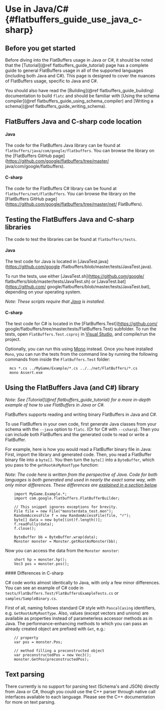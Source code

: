 Use in Java/C#    {#flatbuffers_guide_use_java_c-sharp}
==============

## Before you get started

Before diving into the FlatBuffers usage in Java or C#, it should be noted that
the [Tutorial](@ref flatbuffers_guide_tutorial) page has a complete guide to
general FlatBuffers usage in all of the supported languages (including both Java
and C#). This page is designed to cover the nuances of FlatBuffers usage,
specific to Java and C#.

You should also have read the [Building](@ref flatbuffers_guide_building)
documentation to build `flatc` and should be familiar with
[Using the schema compiler](@ref flatbuffers_guide_using_schema_compiler) and
[Writing a schema](@ref flatbuffers_guide_writing_schema).

## FlatBuffers Java and C-sharp code location

#### Java

The code for the FlatBuffers Java library can be found at
`flatbuffers/java/com/google/flatbuffers`. You can browse the library on the
[FlatBuffers GitHub page](https://github.com/google/flatbuffers/tree/master/
java/com/google/flatbuffers).

#### C-sharp

The code for the FlatBuffers C# library can be found at
`flatbuffers/net/FlatBuffers`. You can browse the library on the
[FlatBuffers GitHub page](https://github.com/google/flatbuffers/tree/master/net/
FlatBuffers).

## Testing the FlatBuffers Java and C-sharp libraries

The code to test the libraries can be found at `flatbuffers/tests`.

#### Java

The test code for Java is located in [JavaTest.java](https://github.com/google
/flatbuffers/blob/master/tests/JavaTest.java).

To run the tests, use either [JavaTest.sh](https://github.com/google/
flatbuffers/blob/master/tests/JavaTest.sh) or [JavaTest.bat](https://github.com/
google/flatbuffers/blob/master/tests/JavaTest.bat), depending on your operating
system.

*Note: These scripts require that [Java](https://www.oracle.com/java/index.html)
is installed.*

#### C-sharp

The test code for C# is located in the [FlatBuffers.Test](https://github.com/
google/flatbuffers/tree/master/tests/FlatBuffers.Test) subfolder. To run the
tests, open `FlatBuffers.Test.csproj` in [Visual Studio](
https://www.visualstudio.com), and compile/run the project.

Optionally, you can run this using [Mono](http://www.mono-project.com/) instead.
Once you have installed `Mono`, you can run the tests from the command line
by running the following commands from inside the `FlatBuffers.Test` folder:

~~~{.sh}
  mcs *.cs ../MyGame/Example/*.cs ../../net/FlatBuffers/*.cs
  mono Assert.exe
~~~

## Using the FlatBuffers Java (and C#) library

*Note: See [Tutorial](@ref flatbuffers_guide_tutorial) for a more in-depth
example of how to use FlatBuffers in Java or C#.*

FlatBuffers supports reading and writing binary FlatBuffers in Java and C#.

To use FlatBuffers in your own code, first generate Java classes from your
schema with the `--java` option to `flatc`. (Or for C# with `--csharp`).
Then you can include both FlatBuffers and the generated code to read
or write a FlatBuffer.

For example, here is how you would read a FlatBuffer binary file in Java:
First, import the library and generated code. Then, you read a FlatBuffer binary
file into a `byte[]`.  You then turn the `byte[]` into a `ByteBuffer`, which you
pass to the `getRootAsMyRootType` function:

*Note: The code here is written from the perspective of Java. Code for both
languages is both generated and used in nearly the exact same way, with only
minor differences. These differences are
[explained in a section below](#differences_in_c-sharp).*

~~~~~~~~~~~~~~~~~~~~~~~~~~~~~~~~~~~~~~~~~~~~~~~~~~~~~~~~~~~~~~~~~~{.java}
    import MyGame.Example.*;
    import com.google.flatbuffers.FlatBufferBuilder;

    // This snippet ignores exceptions for brevity.
    File file = new File("monsterdata_test.mon");
    RandomAccessFile f = new RandomAccessFile(file, "r");
    byte[] data = new byte[(int)f.length()];
    f.readFully(data);
    f.close();

    ByteBuffer bb = ByteBuffer.wrap(data);
    Monster monster = Monster.getRootAsMonster(bb);
~~~~~~~~~~~~~~~~~~~~~~~~~~~~~~~~~~~~~~~~~~~~~~~~~~~~~~~~~~~~~~~~~~

Now you can access the data from the `Monster monster`:

~~~~~~~~~~~~~~~~~~~~~~~~~~~~~~~~~~~~~~~~~~~~~~~~~~~~~~~~~~~~~~~~~~{.java}
    short hp = monster.hp();
    Vec3 pos = monster.pos();
~~~~~~~~~~~~~~~~~~~~~~~~~~~~~~~~~~~~~~~~~~~~~~~~~~~~~~~~~~~~~~~~~~

<a name="differences_in_c-sharp">
#### Differences in C-sharp
</a>

C# code works almost identically to Java, with only a few minor differences.
You can see an example of C# code in
`tests/FlatBuffers.Test/FlatBuffersExampleTests.cs` or
`samples/SampleBinary.cs`.

First of all, naming follows standard C# style with `PascalCasing` identifiers,
e.g. `GetRootAsMyRootType`. Also, values (except vectors and unions) are
available as properties instead of parameterless accessor methods as in Java.
The performance-enhancing methods to which you can pass an already created
object are prefixed with `Get`, e.g.:

~~~~~~~~~~~~~~~~~~~~~~~~~~~~~~~~~~~~~~~~~~~~~~~~~~~~~~~~~~~~~~~~~~{.cs}
    // property
    var pos = monster.Pos;

    // method filling a preconstructed object
    var preconstructedPos = new Vec3();
    monster.GetPos(preconstructedPos);
~~~~~~~~~~~~~~~~~~~~~~~~~~~~~~~~~~~~~~~~~~~~~~~~~~~~~~~~~~~~~~~~~~

## Text parsing

There currently is no support for parsing text (Schema's and JSON) directly
from Java or C#, though you could use the C++ parser through native call
interfaces available to each language. Please see the
C++ documentation for more on text parsing.

<br>
